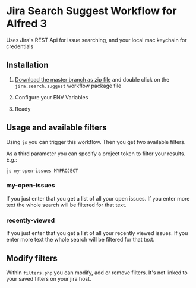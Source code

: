# Jira Search Suggest Workflow for Alfred 3

Uses Jira's REST Api for issue searching, and your local mac keychain for credentials

## Installation

1. [Download the master branch as zip file](https://github.com/dimitri-koenig/alfred-jira-workflow/archive/master.zip) and double click on the `jira.search.suggest` workflow package file

2. Configure your ENV Variables

3. Ready

## Usage and available filters

Using `js` you can trigger this workflow. Then you get two available filters.

As a third parameter you can specify a project token to filter your results. E.g.:

`js my-open-issues MYPROJECT`

### my-open-issues

If you just enter that you get a list of all your open issues. If you enter more text the whole search will be filtered for that text.

### recently-viewed

If you just enter that you get a list of all your recently viewed issues. If you enter more text the whole search will be filtered for that text.

## Modify filters

Within `filters.php` you can modify, add or remove filters. It's not linked to your saved filters on your jira host.